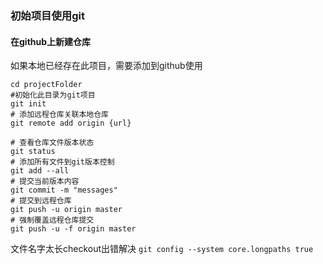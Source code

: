 ### 初始项目使用git
#### 在github上新建仓库
如果本地已经存在此项目，需要添加到github使用
```shell
cd projectFolder
#初始化此目录为git项目
git init
# 添加远程仓库关联本地仓库
git remote add origin {url}

# 查看仓库文件版本状态
git status
# 添加所有文件到git版本控制
git add --all
# 提交当前版本内容
git commit -m "messages"
# 提交到远程仓库
git push -u origin master
# 强制覆盖远程仓库提交
git push -u -f origin master

```
文件名字太长checkout出错解决
`git config --system core.longpaths true`
